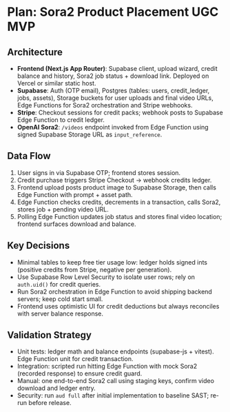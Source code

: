 # Plan: Sora2 Product Placement UGC MVP

## Architecture
- **Frontend (Next.js App Router)**: Supabase client, upload wizard, credit balance and history, Sora2 job status + download link. Deployed on Vercel or similar static host.
- **Supabase**: Auth (OTP email), Postgres (tables: users, credit_ledger, jobs, assets), Storage buckets for user uploads and final video URLs, Edge Functions for Sora2 orchestration and Stripe webhooks.
- **Stripe**: Checkout sessions for credit packs; webhook posts to Supabase Edge Function to credit ledger.
- **OpenAI Sora2**: `/videos` endpoint invoked from Edge Function using signed Supabase Storage URL as `input_reference`.

## Data Flow
1. User signs in via Supabase OTP; frontend stores session.
2. Credit purchase triggers Stripe Checkout → webhook credits ledger.
3. Frontend upload posts product image to Supabase Storage, then calls Edge Function with prompt + asset path.
4. Edge Function checks credits, decrements in a transaction, calls Sora2, stores job + pending video URL.
5. Polling Edge Function updates job status and stores final video location; frontend surfaces download and balance.

## Key Decisions
- Minimal tables to keep free tier usage low: ledger holds signed ints (positive credits from Stripe, negative per generation).
- Use Supabase Row Level Security to isolate user rows; rely on `auth.uid()` for credit queries.
- Run Sora2 orchestration in Edge Function to avoid shipping backend servers; keep cold start small.
- Frontend uses optimistic UI for credit deductions but always reconciles with server balance response.

## Validation Strategy
- Unit tests: ledger math and balance endpoints (supabase-js + vitest). Edge Function unit for credit transaction.
- Integration: scripted run hitting Edge Function with mock Sora2 (recorded response) to ensure credit guard.
- Manual: one end-to-end Sora2 call using staging keys, confirm video download and ledger entry.
- Security: run `aud full` after initial implementation to baseline SAST; re-run before release.
